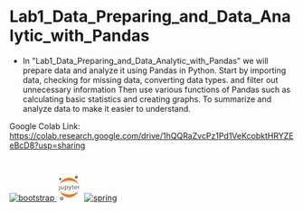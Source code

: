 # Lab1_Data_Preparing_and_Data_Analytic_with_Pandas

- In "Lab1_Data_Preparing_and_Data_Analytic_with_Pandas" we will prepare data and analyze it using Pandas in Python. Start by importing data, checking for missing data, converting data types. and filter out unnecessary information Then use various functions of Pandas such as calculating basic statistics and creating graphs. To summarize and analyze data to make it easier to understand.

Google Colab Link: https://colab.research.google.com/drive/1hQQRaZvcPz1Pd1VeKcobktHRYZEeBcD8?usp=sharing

  <br/>

  <a href="" target="_blank" rel="noreferrer"> <img src="https://upload.wikimedia.org/wikipedia/commons/thumb/9/9a/Visual_Studio_Code_1.35_icon.svg/2048px-Visual_Studio_Code_1.35_icon.svg.png" alt="bootstrap" width="35" height="40"/> </a>
  <a href="" target="_blank" rel="noreferrer"><img src="https://raw.githubusercontent.com/github/explore/a4691f04ff219c1c2aa02fc61fda41aa43f1459a/topics/jupyter-notebook/jupyter-notebook.png" alt="spring" width="45" height="45" /></a>
  <a href="" target="_blank" rel="noreferrer"><img src="https://www.strongdm.com/hubfs/21126185/Technology%20Images/6074a3132bdc2e3119909dc1_6063796730397e49added231_google-colab-200x200.png" alt="spring" width="45" height="45" /></a>
